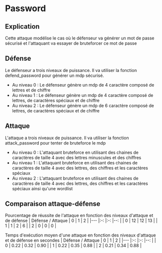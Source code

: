 # Password

## Explication

Cette attaque modélise le cas où le défenseur va générer un mot de passe sécurisé et l'attaquant va essayer de bruteforcer ce mot de passe

## Défense

Le défenseur a trois niveaux de puissance. Il va utiliser la fonction defend_password pour générer un mdp sécurisé.  

* Au niveau 0 : Le défenseur génère un mdp de 4 caractère composé de lettres et de chiffre
* Au niveau 1 : Le défenseur génère un mdp de 4 caractère composé de lettres, de caractères spéciaux et de chiffre
* Au niveau 2 : Le défenseur génère un mdp de 6 caractère composé de lettres, de caractères spéciaux et de chiffre

## Attaque

L'attaque a trois niveaux de puissance. Il va utiliser la fonction attack_password pour tenter de bruteforce le mdp

* Au niveau 0 : L'attaquant bruteforce en utilisant des chaines de caractères de taille 4 avec des lettres minuscules et des chiffres
* Au niveau 1 : L'attaquant bruteforce en utilisant des chaines de caractères de taille 4 avec des lettres, des chiffres et les caractères spéciaux
* Au niveau 2 : L'attaquant bruteforce en utilisant des chaines de caractères de taille 4 avec des lettres, des chiffres et les caractères spéciaux ainsi qu'une wordlist

## Comparaison attaque-défense  

Pourcentage de réussite de l'attaque en fonction des niveaux d'attaque et de défense
| Défense / Attaque      |   0     |  1     |   2    |
|---    |:-:    |:-:    |--:    |
|  0     |  12     |  12     |  13     |
|   1    |  1     |  2     |  6     |
|    2   |  0     |  0     |  0     |

Temps d'exécution moyen d'une attaque en fonction des niveaux d'attaque et de défense en secondes
| Défense / Attaque      |   0     |  1     |   2    |
|---    |:-:    |:-:    |--:    |
|  0     |  0.22     |  0.32     |  0.90     |
|   1    |  0.22     |  0.35     |  0.88     |
|    2   |  0.21     |  0.34     |  0.88     |
